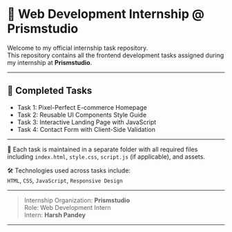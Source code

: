 # 💼 Web Development Internship @ Prismstudio

Welcome to my official internship task repository.  
This repository contains all the frontend development tasks assigned during my internship at **Prismstudio**.

---

## 📌 Completed Tasks

- Task 1: Pixel-Perfect E-commerce Homepage  
- Task 2: Reusable UI Components Style Guide  
- Task 3: Interactive Landing Page with JavaScript  
- Task 4: Contact Form with Client-Side Validation

---

📁 Each task is maintained in a separate folder with all required files including `index.html`, `style.css`, `script.js` (if applicable), and assets.

🛠️ Technologies used across tasks include:  
`HTML`, `CSS`, `JavaScript`, `Responsive Design`

---

> Internship Organization: **Prismstudio**  
> Role: Web Development Intern  
> Intern: **Harsh Pandey**

---
